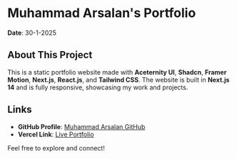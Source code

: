 # Muhammad Arsalan's Portfolio

**Date**: 30-1-2025

## About This Project

This is a static portfolio website made with **Aceternity UI**, **Shadcn**, **Framer Motion**, **Next.js**, **React.js**, and **Tailwind CSS**. The website is built in **Next.js 14** and is fully responsive, showcasing my work and projects.

## Links

- **GitHub Profile**: [Muhammad Arsalan GitHub](https://github.com/arsalan4work/arsalan-portfolio-website)
- **Vercel Link**: [Live Portfolio](https://arsalan-portfolio-website-swart.vercel.app/)

Feel free to explore and connect!
